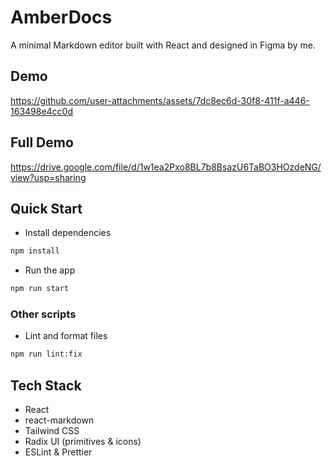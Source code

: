 # AmberDocs

A minimal Markdown editor built with React and designed in Figma by me.

## Demo



https://github.com/user-attachments/assets/7dc8ec6d-30f8-411f-a446-163498e4cc0d


## Full Demo

https://drive.google.com/file/d/1w1ea2Pxo8BL7b8BsazU6TaBO3HOzdeNG/view?usp=sharing

## Quick Start

- Install dependencies 

```bash
npm install
```
- Run the app

```bash
npm run start
```

### Other scripts

- Lint and format files

```bash
npm run lint:fix
```

## Tech Stack

- React
- react-markdown
- Tailwind CSS
- Radix UI (primitives & icons)
- ESLint & Prettier
